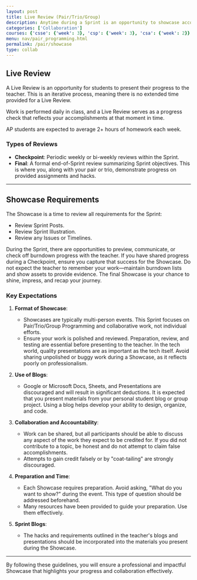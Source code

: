 ```yaml
---
layout: post
title: Live Review (Pair/Trio/Group)
description: Anytime during a Sprint is an opportunity to showcase accomplishments to the teacher. The last week of the Sprint includes a formal live review meeting.
categories: ['Collaboration']
courses: {'csse': {'week': 3}, 'csp': {'week': 3}, 'csa': {'week': 2}}
menu: nav/pair_programming.html
permalink: /pair/showcase
type: collab
---
```


## Live Review

A Live Review is an opportunity for students to present their progress to the teacher. This is an iterative process, meaning there is no extended time provided for a Live Review.  

Work is performed daily in class, and a Live Review serves as a progress check that reflects your accomplishments at that moment in time.  

AP students are expected to average 2+ hours of homework each week.

### Types of Reviews

- **Checkpoint**: Periodic weekly or bi-weekly reviews within the Sprint.
- **Final**: A formal end-of-Sprint review summarizing Sprint objectives. This is where you, along with your pair or trio, demonstrate progress on provided assignments and hacks.

---

## Showcase Requirements

The Showcase is a time to review all requirements for the Sprint:

- Review Sprint Posts.
- Review Sprint Illustration.
- Review any Issues or Timelines.

During the Sprint, there are opportunities to preview, communicate, or check off burndown progress with the teacher. If you have shared progress during a Checkpoint, ensure you capture that success for the Showcase. Do not expect the teacher to remember your work—maintain burndown lists and show assets to provide evidence. The final Showcase is your chance to shine, impress, and recap your journey.

### Key Expectations

1. **Format of Showcase**:
   - Showcases are typically multi-person events. This Sprint focuses on Pair/Trio/Group Programming and collaborative work, not individual efforts.
   - Ensure your work is polished and reviewed. Preparation, review, and testing are essential before presenting to the teacher. In the tech world, quality presentations are as important as the tech itself. Avoid sharing unpolished or buggy work during a Showcase, as it reflects poorly on professionalism.

2. **Use of Blogs**:
   - Google or Microsoft Docs, Sheets, and Presentations are discouraged and will result in significant deductions. It is expected that you present materials from your personal student blog or group project. Using a blog helps develop your ability to design, organize, and code.

3. **Collaboration and Accountability**:
   - Work can be shared, but all participants should be able to discuss any aspect of the work they expect to be credited for. If you did not contribute to a topic, be honest and do not attempt to claim false accomplishments.
   - Attempts to gain credit falsely or by "coat-tailing" are strongly discouraged.

4. **Preparation and Time**:
   - Each Showcase requires preparation. Avoid asking, "What do you want to show?" during the event. This type of question should be addressed beforehand.
   - Many resources have been provided to guide your preparation. Use them effectively.

5. **Sprint Blogs**:
   - The hacks and requirements outlined in the teacher's blogs and presentations should be incorporated into the materials you present during the Showcase.

---

By following these guidelines, you will ensure a professional and impactful Showcase that highlights your progress and collaboration effectively.
